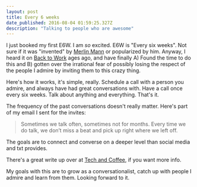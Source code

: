 ```yaml
---
layout: post
title: Every 6 weeks
date_published: 2016-08-04 01:59:25.327Z
description: "Talking to people who are awesome"
---
```


I just booked my first E6W. I am _so_ excited. E6W is "Every six weeks". Not sure if it was "invented" by [Merlin Mann](https://twitter.com/@hotdogsladies) or popularized by him. Anyway, I heard it on [Back to Work](5by5.yv/b2w) ages ago, and have finally A) Found the time to do this and B) gotten over the irrational fear of possibly losing the respect of the people I admire by inviting them to this crazy thing. 

Here's how it works, it's simple, really. Schedule a call with a person you admire, and always have had great conversations with. Have a call once every six weeks. Talk about anything and everything. That's it.

The frequency of the past conversations doesn't really matter. Here's part of my email I sent for the invites:

> Sometimes we talk often, sometimes not for months. Every time we do talk, we don’t miss a beat and pick up right where we left off. 

The goals are to connect and converse on a deeper level than social media and txt provides. 

There's a great write up over at [Tech and Coffee](http://techandcoffee.com/blog/e6w), if you want more info.

My goals with this are to grow as a conversationalist, catch up with people I admire and learn from them. Looking forward to it. 
